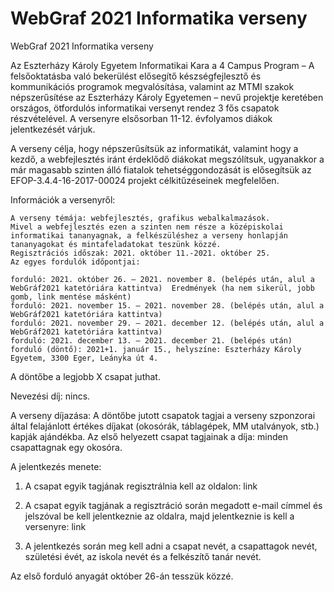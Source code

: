# WebGraf 2021 Informatika verseny
WebGraf 2021 Informatika verseny

Az Eszterházy Károly Egyetem Informatikai Kara a 4 Campus Program – A felsőoktatásba való bekerülést elősegítő készségfejlesztő és kommunikációs programok megvalósítása, valamint az MTMI szakok népszerűsítése az Eszterházy Károly Egyetemen – nevű projektje keretében országos, ötfordulós informatikai versenyt rendez 3 fős csapatok részvételével. A versenyre elsősorban 11-12. évfolyamos diákok jelentkezését várjuk.

A verseny célja, hogy népszerűsítsük az informatikát, valamint hogy a kezdő, a webfejlesztés iránt érdeklődő diákokat megszólítsuk, ugyanakkor a már magasabb szinten álló fiatalok tehetséggondozását is elősegítsük az EFOP-3.4.4-16-2017-00024 projekt célkitűzéseinek megfelelően.

Információk a versenyről:

    A verseny témája: webfejlesztés, grafikus webalkalmazások.
    Mivel a webfejlesztés ezen a szinten nem része a középiskolai informatikai tananyagnak, a felkészüléshez a verseny honlapján tananyagokat és mintafeladatokat teszünk közzé.
    Regisztrációs időszak: 2021. október 11.-2021. október 25.
    Az egyes fordulók időpontjai:

    forduló: 2021. október 26. – 2021. november 8. (belépés után, alul a WebGráf2021 katetóriára kattintva)  Eredmények (ha nem sikerül, jobb gomb, link mentése másként)
    forduló: 2021. november 15. – 2021. november 28. (belépés után, alul a WebGráf2021 katetóriára kattintva) 
    forduló: 2021. november 29. – 2021. december 12. (belépés után, alul a WebGráf2021 katetóriára kattintva) 
    forduló: 2021. december 13. – 2021. december 21. (belépés után) 
    forduló (döntő): 2021+1. január 15., helyszíne: Eszterházy Károly Egyetem, 3300 Eger, Leányka út 4.

A döntőbe a legjobb X csapat juthat.

Nevezési díj: nincs.

A verseny díjazása: A döntőbe jutott csapatok tagjai a verseny szponzorai által felajánlott értékes díjakat (okosórák, táblagépek, MM utalványok, stb.) kapják ajándékba. Az első helyezett csapat tagjainak a díja: minden csapattagnak egy okosóra.

A jelentkezés menete:

1. A csapat egyik tagjának regisztrálnia kell az oldalon: link

2. A csapat egyik tagjának a regisztráció során megadott e-mail címmel és jelszóval be kell jelentkeznie az oldalra, majd jelentkeznie is kell a versenyre: link

3. A jelentkezés során meg kell adni a csapat nevét, a csapattagok nevét, születési évét, az iskola nevét és a felkészítő tanár nevét.

Az első forduló anyagát október 26-án tesszük közzé.
